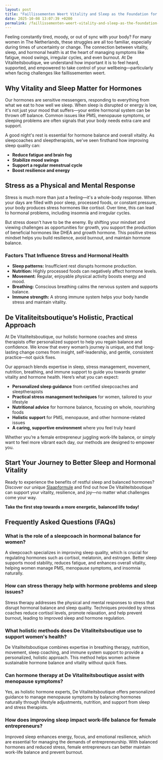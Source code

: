 ```yaml
---
layout: post
title: "Faillissementen Weert Vitality and Sleep as the Foundation for Hormonal Balance in Women"
date: 2025-10-08 13:07:39 +0200
permalink: /faillissementen-weert-vitality-and-sleep-as-the-foundation-for-hormonal-balance-in-women/
---
```

Feeling constantly tired, moody, or out of sync with your body? For many women in The Netherlands, these struggles are all too familiar, especially during times of uncertainty or change. The connection between vitality, sleep, and hormonal health is at the heart of managing symptoms like fatigue, mood swings, irregular cycles, and even burnout. At De Vitaliteitsboutique, we understand how important it is to feel heard, supported, and empowered to take control of your wellbeing—particularly when facing challenges like faillissementen weert.

## Why Vitality and Sleep Matter for Hormones

Our hormones are sensitive messengers, responding to everything from what we eat to how well we sleep. When sleep is disrupted or energy is low, it's not just your mood that suffers—your entire hormonal system can be thrown off balance. Common issues like PMS, menopause symptoms, or sleeping problems are often signals that your body needs extra care and support.

A good night's rest is essential for hormone balance and overall vitality. As sleepcoaches and sleeptherapists, we've seen firsthand how improving sleep quality can:

- **Reduce fatigue and brain fog**
- **Stabilize mood swings**
- **Support a regular menstrual cycle**
- **Boost resilience and energy**

## Stress as a Physical and Mental Response

Stress is much more than just a feeling—it's a whole-body response. When your days are filled with poor sleep, processed foods, or constant pressure, your body produces stress hormones like cortisol. Over time, this can lead to hormonal problems, including insomnia and irregular cycles.

But stress doesn't have to be the enemy. By shifting your mindset and viewing challenges as opportunities for growth, you support the production of beneficial hormones like DHEA and growth hormone. This positive stress mindset helps you build resilience, avoid burnout, and maintain hormone balance.

### Factors That Influence Stress and Hormonal Health

- **Sleep patterns:** Insufficient rest disrupts hormone production.
- **Nutrition:** Highly processed foods can negatively affect hormone levels.
- **Movement:** Regular, enjoyable physical activity boosts energy and mood.
- **Breathing:** Conscious breathing calms the nervous system and supports balance.
- **Immune strength:** A strong immune system helps your body handle stress and maintain vitality.

## De Vitaliteitsboutique’s Holistic, Practical Approach

At De Vitaliteitsboutique, our holistic hormone coaches and stress therapists offer personalized support to help you regain balance and confidence. We know that every woman’s journey is unique, and that long-lasting change comes from insight, self-leadership, and gentle, consistent practice—not quick fixes.

Our approach blends expertise in sleep, stress management, movement, nutrition, breathing, and immune support to guide you towards greater vitality and hormone health. Here’s what you can expect:

- **Personalized sleep guidance** from certified sleepcoaches and sleeptherapists
- **Practical stress management techniques** for women, tailored to your lifestyle 
- **Nutritional advice** for hormone balance, focusing on whole, nourishing foods
- **Holistic support** for PMS, menopause, and other hormone-related issues
- **A caring, supportive environment** where you feel truly heard

Whether you’re a female entrepreneur juggling work-life balance, or simply want to feel more vibrant each day, our methods are designed to empower you.

## Start Your Journey to Better Sleep and Hormonal Vitality

Ready to experience the benefits of restful sleep and balanced hormones? Discover our unique [Slaapformule](https://devitaliteitsboutique.nl/slaapformule/) and find out how De Vitaliteitsboutique can support your vitality, resilience, and joy—no matter what challenges come your way. 

**Take the first step towards a more energetic, balanced life today!**

## Frequently Asked Questions (FAQs)

### What is the role of a sleepcoach in hormonal balance for women?

A sleepcoach specializes in improving sleep quality, which is crucial for regulating hormones such as cortisol, melatonin, and estrogen. Better sleep supports mood stability, reduces fatigue, and enhances overall vitality, helping women manage PMS, menopause symptoms, and insomnia naturally.

### How can stress therapy help with hormone problems and sleep issues?

Stress therapy addresses the physical and mental responses to stress that disrupt hormonal balance and sleep quality. Techniques provided by stress coaches reduce cortisol levels, promote relaxation, and help prevent burnout, leading to improved sleep and hormone regulation.

### What holistic methods does De Vitaliteitsboutique use to support women's health?

De Vitaliteitsboutique combines expertise in breathing therapy, nutrition, movement, sleep coaching, and immune system support to provide a personalized, holistic approach. This method helps women achieve sustainable hormone balance and vitality without quick fixes.

### Can hormone therapy at De Vitaliteitsboutique assist with menopause symptoms?

Yes, as holistic hormone experts, De Vitaliteitsboutique offers personalized guidance to manage menopause symptoms by balancing hormones naturally through lifestyle adjustments, nutrition, and support from sleep and stress therapists.

### How does improving sleep impact work-life balance for female entrepreneurs?

Improved sleep enhances energy, focus, and emotional resilience, which are essential for managing the demands of entrepreneurship. With balanced hormones and reduced stress, female entrepreneurs can better maintain work-life balance and prevent burnout.

<script type="application/ld+json">
{
  "@context": "https://schema.org",
  "@type": "BlogPosting",
  "headline": "Faillissementen Weert Vitality and Sleep as the Foundation for Hormonal Balance in Women",
  "description": "Explore how vitality and sleep are essential for hormonal balance in women, with expert guidance from De Vitaliteitsboutique, specializing in sleep coaching, stress therapy, and holistic hormone support in The Netherlands.",
  "author": {
    "@type": "Person",
    "name": "De Vitaliteitsboutique",
    "description": "At De Vitaliteitsboutique, we empower women to enhance their vitality through personalized, practical guidance in six key areas: breathing, stress management, sleep, nutrition, movement, and immune system strength."
  },
  "publisher": {
    "@type": "Person",
    "name": "De Vitaliteitsboutique"
  },
  "mainEntityOfPage": {
    "@type": "WebPage",
    "@id": "https://devitaliteitsboutique.nl/blog/faillissementen-weert-vitality-sleep-hormonal-balance"
  },
  "datePublished": "2024-06-01",
  "dateModified": "2024-06-01",
  "keywords": "Sleepcoach, Sleeptherapist, Hormone therapist, Hormone expert, Stress therapist, stress coach, breathing therapist, Holistic hormone coach, Vitality, Sleeping problems, Hormone problems, Menopause, PMS, Hormone balance, Sleep and hormones, Holistic therapist, insomnia, Women's holistic health, Burnout prevention for women, Work-life balance for women",
  "inLanguage": "nl-NL"
}
</script>

<script type="application/ld+json">
{
  "@context": "https://schema.org",
  "@type": "FAQPage",
  "mainEntity": [
    {
      "@type": "Question",
      "name": "What is the role of a sleepcoach in hormonal balance for women?",
      "acceptedAnswer": {
        "@type": "Answer",
        "text": "A sleepcoach specializes in improving sleep quality, which is crucial for regulating hormones such as cortisol, melatonin, and estrogen. Better sleep supports mood stability, reduces fatigue, and enhances overall vitality, helping women manage PMS, menopause symptoms, and insomnia naturally."
      }
    },
    {
      "@type": "Question",
      "name": "How can stress therapy help with hormone problems and sleep issues?",
      "acceptedAnswer": {
        "@type": "Answer",
        "text": "Stress therapy addresses the physical and mental responses to stress that disrupt hormonal balance and sleep quality. Techniques provided by stress coaches reduce cortisol levels, promote relaxation, and help prevent burnout, leading to improved sleep and hormone regulation."
      }
    },
    {
      "@type": "Question",
      "name": "What holistic methods does De Vitaliteitsboutique use to support women's health?",
      "acceptedAnswer": {
        "@type": "Answer",
        "text": "De Vitaliteitsboutique combines expertise in breathing therapy, nutrition, movement, sleep coaching, and immune system support to provide a personalized, holistic approach. This method helps women achieve sustainable hormone balance and vitality without quick fixes."
      }
    },
    {
      "@type": "Question",
      "name": "Can hormone therapy at De Vitaliteitsboutique assist with menopause symptoms?",
      "acceptedAnswer": {
        "@type": "Answer",
        "text": "Yes, as holistic hormone experts, De Vitaliteitsboutique offers personalized guidance to manage menopause symptoms by balancing hormones naturally through lifestyle adjustments, nutrition, and support from sleep and stress therapists."
      }
    },
    {
      "@type": "Question",
      "name": "How does improving sleep impact work-life balance for female entrepreneurs?",
      "acceptedAnswer": {
        "@type": "Answer",
        "text": "Improved sleep enhances energy, focus, and emotional resilience, which are essential for managing the demands of entrepreneurship. With balanced hormones and reduced stress, female entrepreneurs can better maintain work-life balance and prevent burnout."
      }
    }
  ]
}
</script>